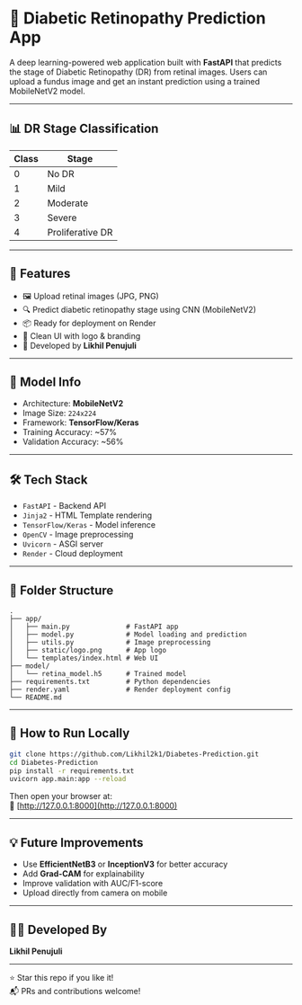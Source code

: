# 🌺 Diabetic Retinopathy Prediction App

A deep learning-powered web application built with **FastAPI** that predicts the stage of Diabetic Retinopathy (DR) from retinal images. Users can upload a fundus image and get an instant prediction using a trained MobileNetV2 model.

---

## 📊 DR Stage Classification

| Class | Stage              |
|-------|--------------------|
| 0     | No DR              |
| 1     | Mild               |
| 2     | Moderate           |
| 3     | Severe             |
| 4     | Proliferative DR   |

---

## 🚀 Features

- 🖼️ Upload retinal images (JPG, PNG)
- 🔍 Predict diabetic retinopathy stage using CNN (MobileNetV2)
- 📦 Ready for deployment on Render
- 🎨 Clean UI with logo & branding
- 👤 Developed by **Likhil Penujuli**

---

## 🧠 Model Info

- Architecture: **MobileNetV2**
- Image Size: `224x224`
- Framework: **TensorFlow/Keras**
- Training Accuracy: ~57%
- Validation Accuracy: ~56%

---

## 🛠️ Tech Stack

- `FastAPI` - Backend API
- `Jinja2` - HTML Template rendering
- `TensorFlow/Keras` - Model inference
- `OpenCV` - Image preprocessing
- `Uvicorn` - ASGI server
- `Render` - Cloud deployment


---

## 📂 Folder Structure

```
.
├── app/
│   ├── main.py              # FastAPI app
│   ├── model.py             # Model loading and prediction
│   ├── utils.py             # Image preprocessing
│   ├── static/logo.png      # App logo
│   └── templates/index.html # Web UI
├── model/
│   └── retina_model.h5      # Trained model
├── requirements.txt         # Python dependencies
├── render.yaml              # Render deployment config
└── README.md
```

---

## 🧪 How to Run Locally

```bash
git clone https://github.com/Likhil2k1/Diabetes-Prediction.git
cd Diabetes-Prediction
pip install -r requirements.txt
uvicorn app.main:app --reload
```

Then open your browser at:  
🔗 [http://127.0.0.1:8000](http://127.0.0.1:8000)

---

## 💡 Future Improvements

- Use **EfficientNetB3** or **InceptionV3** for better accuracy
- Add **Grad-CAM** for explainability
- Improve validation with AUC/F1-score
- Upload directly from camera on mobile

---

## 👨‍💼 Developed By

**Likhil Penujuli**  


---

⭐ Star this repo if you like it!  
📬 PRs and contributions welcome!
